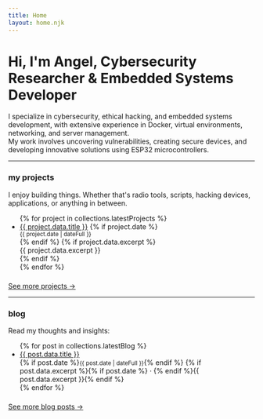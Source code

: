 ```yaml
---
title: Home
layout: home.njk
---
```


# Hi, I'm Angel, Cybersecurity Researcher & Embedded Systems Developer

I specialize in cybersecurity, ethical hacking, and embedded systems development, with extensive experience in Docker, virtual environments, networking, and server management.  
My work involves uncovering vulnerabilities, creating secure devices, and developing innovative solutions using ESP32 microcontrollers.

---

### my projects

I enjoy building things. Whether that's radio tools, scripts, hacking devices, applications, or anything in between.

<ul>
{% for project in collections.latestProjects %}
  <li>
    <a href="{{ project.url }}">{{ project.data.title }}</a>
    {% if project.date %}<div class="excerpt"><small>{{ project.date | dateFull }}</small></div>{% endif %}
    {% if project.data.excerpt %}<div class="excerpt">{{ project.data.excerpt }}</div>{% endif %}
  </li>
{% endfor %}
</ul>
<a href="/projects" style="display:inline-block;margin-top:0.5rem;">See more projects →</a>

---

### blog

Read my thoughts and insights:

<ul>
{% for post in collections.latestBlog %}
  <li>
    <a href="{{ post.url }}">{{ post.data.title }}</a>
    <div class="excerpt">
      {% if post.date %}<small>{{ post.date | dateFull }}</small>{% endif %}
      {% if post.data.excerpt %}{% if post.date %} · {% endif %}{{ post.data.excerpt }}{% endif %}
    </div>
  </li>
{% endfor %}
</ul>
<a href="/blog" style="display:inline-block;margin-top:0.5rem;">See more blog posts →</a>
